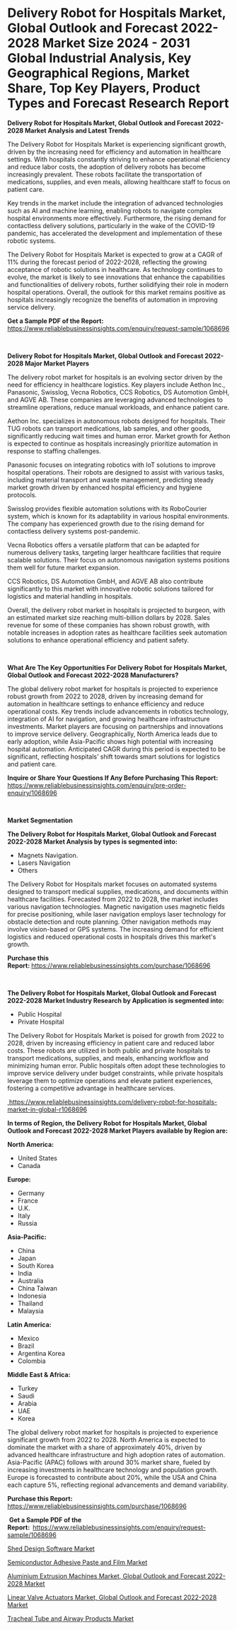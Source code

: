<p><h1>Delivery Robot for Hospitals Market, Global Outlook and Forecast 2022-2028 Market Size 2024 - 2031 Global Industrial Analysis, Key Geographical Regions, Market Share, Top Key Players, Product Types and Forecast Research Report</h1></p><p><strong>Delivery Robot for Hospitals Market, Global Outlook and Forecast 2022-2028 Market Analysis and Latest Trends</strong></p>
<p><p>The Delivery Robot for Hospitals Market is experiencing significant growth, driven by the increasing need for efficiency and automation in healthcare settings. With hospitals constantly striving to enhance operational efficiency and reduce labor costs, the adoption of delivery robots has become increasingly prevalent. These robots facilitate the transportation of medications, supplies, and even meals, allowing healthcare staff to focus on patient care.</p><p>Key trends in the market include the integration of advanced technologies such as AI and machine learning, enabling robots to navigate complex hospital environments more effectively. Furthermore, the rising demand for contactless delivery solutions, particularly in the wake of the COVID-19 pandemic, has accelerated the development and implementation of these robotic systems.</p><p>The Delivery Robot for Hospitals Market is expected to grow at a CAGR of 11% during the forecast period of 2022-2028, reflecting the growing acceptance of robotic solutions in healthcare. As technology continues to evolve, the market is likely to see innovations that enhance the capabilities and functionalities of delivery robots, further solidifying their role in modern hospital operations. Overall, the outlook for this market remains positive as hospitals increasingly recognize the benefits of automation in improving service delivery.</p></p>
<p><strong>Get a Sample PDF of the Report:&nbsp;</strong> <a href="https://www.reliablebusinessinsights.com/enquiry/request-sample/1068696">https://www.reliablebusinessinsights.com/enquiry/request-sample/1068696</a></p>
<p>&nbsp;</p>
<p><strong>Delivery Robot for Hospitals Market, Global Outlook and Forecast 2022-2028 Major Market Players</strong></p>
<p><p>The delivery robot market for hospitals is an evolving sector driven by the need for efficiency in healthcare logistics. Key players include Aethon Inc., Panasonic, Swisslog, Vecna Robotics, CCS Robotics, DS Automotion GmbH, and AGVE AB. These companies are leveraging advanced technologies to streamline operations, reduce manual workloads, and enhance patient care.</p><p>Aethon Inc. specializes in autonomous robots designed for hospitals. Their TUG robots can transport medications, lab samples, and other goods, significantly reducing wait times and human error. Market growth for Aethon is expected to continue as hospitals increasingly prioritize automation in response to staffing challenges.</p><p>Panasonic focuses on integrating robotics with IoT solutions to improve hospital operations. Their robots are designed to assist with various tasks, including material transport and waste management, predicting steady market growth driven by enhanced hospital efficiency and hygiene protocols.</p><p>Swisslog provides flexible automation solutions with its RoboCourier system, which is known for its adaptability in various hospital environments. The company has experienced growth due to the rising demand for contactless delivery systems post-pandemic.</p><p>Vecna Robotics offers a versatile platform that can be adapted for numerous delivery tasks, targeting larger healthcare facilities that require scalable solutions. Their focus on autonomous navigation systems positions them well for future market expansion.</p><p>CCS Robotics, DS Automotion GmbH, and AGVE AB also contribute significantly to this market with innovative robotic solutions tailored for logistics and material handling in hospitals.</p><p>Overall, the delivery robot market in hospitals is projected to burgeon, with an estimated market size reaching multi-billion dollars by 2028. Sales revenue for some of these companies has shown robust growth, with notable increases in adoption rates as healthcare facilities seek automation solutions to enhance operational efficiency and patient safety.</p></p>
<p>&nbsp;</p>
<p><strong>What Are The Key Opportunities For Delivery Robot for Hospitals Market, Global Outlook and Forecast 2022-2028 Manufacturers?</strong></p>
<p><p>The global delivery robot market for hospitals is projected to experience robust growth from 2022 to 2028, driven by increasing demand for automation in healthcare settings to enhance efficiency and reduce operational costs. Key trends include advancements in robotics technology, integration of AI for navigation, and growing healthcare infrastructure investments. Market players are focusing on partnerships and innovations to improve service delivery. Geographically, North America leads due to early adoption, while Asia-Pacific shows high potential with increasing hospital automation. Anticipated CAGR during this period is expected to be significant, reflecting hospitals’ shift towards smart solutions for logistics and patient care.</p></p>
<p><strong>Inquire or Share Your Questions If Any Before Purchasing This Report:</strong> <a href="https://www.reliablebusinessinsights.com/enquiry/pre-order-enquiry/1068696">https://www.reliablebusinessinsights.com/enquiry/pre-order-enquiry/1068696</a></p>
<p>&nbsp;</p>
<p><strong>Market Segmentation</strong></p>
<p><strong>The Delivery Robot for Hospitals Market, Global Outlook and Forecast 2022-2028 Market Analysis by types is segmented into:</strong></p>
<p><ul><li>Magnets Navigation.</li><li>Lasers Navigation</li><li>Others</li></ul></p>
<p><p>The Delivery Robot for Hospitals market focuses on automated systems designed to transport medical supplies, medications, and documents within healthcare facilities. Forecasted from 2022 to 2028, the market includes various navigation technologies. Magnetic navigation uses magnetic fields for precise positioning, while laser navigation employs laser technology for obstacle detection and route planning. Other navigation methods may involve vision-based or GPS systems. The increasing demand for efficient logistics and reduced operational costs in hospitals drives this market's growth.</p></p>
<p><strong>Purchase this Report:&nbsp;</strong><a href="https://www.reliablebusinessinsights.com/purchase/1068696">https://www.reliablebusinessinsights.com/purchase/1068696</a></p>
<p>&nbsp;</p>
<p><strong>The Delivery Robot for Hospitals Market, Global Outlook and Forecast 2022-2028 Market Industry Research by Application is segmented into:</strong></p>
<p><ul><li>Public Hospital</li><li>Private Hospital</li></ul></p>
<p><p>The Delivery Robot for Hospitals Market is poised for growth from 2022 to 2028, driven by increasing efficiency in patient care and reduced labor costs. These robots are utilized in both public and private hospitals to transport medications, supplies, and meals, enhancing workflow and minimizing human error. Public hospitals often adopt these technologies to improve service delivery under budget constraints, while private hospitals leverage them to optimize operations and elevate patient experiences, fostering a competitive advantage in healthcare services.</p></p>
<p><a href="https://www.reliablebusinessinsights.com/delivery-robot-for-hospitals-market-in-global-r1068696">&nbsp;https://www.reliablebusinessinsights.com/delivery-robot-for-hospitals-market-in-global-r1068696</a></p>
<p><strong>In terms of Region, the Delivery Robot for Hospitals Market, Global Outlook and Forecast 2022-2028 Market Players available by Region are:</strong></p>
<p>
    <p> <strong> North America: </strong>
        <ul>
            <li>United States</li>
            <li>Canada</li>
        </ul>
        </p> 
    <p> <strong> Europe: </strong>
        <ul>
            <li>Germany</li>
            <li>France</li>
            <li>U.K.</li>
            <li>Italy</li>
            <li>Russia</li>
        </ul>
        </p> 
    <p> <strong> Asia-Pacific: </strong>
        <ul>
            <li>China</li>
            <li>Japan</li>
            <li>South Korea</li>
            <li>India</li>
            <li>Australia</li>
            <li>China Taiwan</li>
            <li>Indonesia</li>
            <li>Thailand</li>
            <li>Malaysia</li>
        </ul>
        </p> 
    <p> <strong> Latin America: </strong>
        <ul>
            <li>Mexico</li>
            <li>Brazil</li>
            <li>Argentina Korea</li>
            <li>Colombia</li>
        </ul>
        </p> 
    <p> <strong> Middle East & Africa: </strong>
        <ul>
            <li>Turkey</li>
            <li>Saudi</li>
            <li>Arabia</li>
            <li>UAE</li>
            <li>Korea</li>
        </ul>
    </p>
    </p>
<p><p>The global delivery robot market for hospitals is projected to experience significant growth from 2022 to 2028. North America is expected to dominate the market with a share of approximately 40%, driven by advanced healthcare infrastructure and high adoption rates of automation. Asia-Pacific (APAC) follows with around 30% market share, fueled by increasing investments in healthcare technology and population growth. Europe is forecasted to contribute about 20%, while the USA and China each capture 5%, reflecting regional advancements and demand variability.</p></p>
<p><strong>Purchase this Report: </strong><a href="https://www.reliablebusinessinsights.com/purchase/1068696">https://www.reliablebusinessinsights.com/purchase/1068696</a></p>
<p>&nbsp;<strong>Get a Sample PDF of the Report:&nbsp;&nbsp;</strong><a href="https://www.reliablebusinessinsights.com/enquiry/request-sample/1068696">https://www.reliablebusinessinsights.com/enquiry/request-sample/1068696</a></p>
<p><strong></strong></p>
<p><p><a href="https://www.linkedin.com/pulse/shed-design-software-market-industry-landscape-growth-k6ige?trackingId=tXvGNa0MTs6kKiOQ8e8B%2BA%3D%3D">Shed Design Software Market</a></p><p><a href="https://issuu.com/reportprime-2/docs/semiconductor-adhesive-paste-and-fi_71927218f89056">Semiconductor Adhesive Paste and Film Market</a></p><p><a href="https://github.com/kaiserrayhan25/Market-Research-Report-List-2/blob/main/aluminium-extrusion-machines-market-global-outlook-and-forecast-2022-2028-market.md">Aluminium Extrusion Machines Market, Global Outlook and Forecast 2022-2028 Market</a></p><p><a href="https://github.com/juniordelafrance/Market-Research-Report-List-4/blob/main/linear-valve-actuators-market-global-outlook-and-forecast-2022-2028-market.md">Linear Valve Actuators Market, Global Outlook and Forecast 2022-2028 Market</a></p><p><a href="https://www.linkedin.com/pulse/tracheal-tube-airway-products-market-size-type-breathing-circuitstracheostomy-ezx1c?trackingId=lCOQ%2FsrLRi%2B0D31wdgbhaA%3D%3D">Tracheal Tube and Airway Products Market</a></p></p>